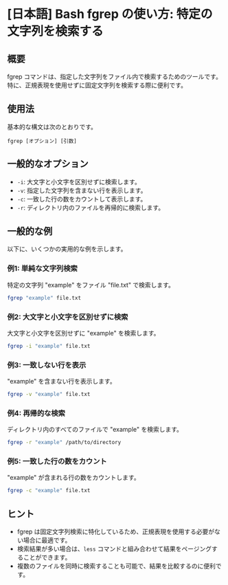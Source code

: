 # [日本語] Bash fgrep の使い方: 特定の文字列を検索する

## 概要
fgrep コマンドは、指定した文字列をファイル内で検索するためのツールです。特に、正規表現を使用せずに固定文字列を検索する際に便利です。

## 使用法
基本的な構文は次のとおりです。

```
fgrep [オプション] [引数]
```

## 一般的なオプション
- `-i`: 大文字と小文字を区別せずに検索します。
- `-v`: 指定した文字列を含まない行を表示します。
- `-c`: 一致した行の数をカウントして表示します。
- `-r`: ディレクトリ内のファイルを再帰的に検索します。

## 一般的な例
以下に、いくつかの実用的な例を示します。

### 例1: 単純な文字列検索
特定の文字列 "example" をファイル "file.txt" で検索します。
```bash
fgrep "example" file.txt
```

### 例2: 大文字と小文字を区別せずに検索
大文字と小文字を区別せずに "example" を検索します。
```bash
fgrep -i "example" file.txt
```

### 例3: 一致しない行を表示
"example" を含まない行を表示します。
```bash
fgrep -v "example" file.txt
```

### 例4: 再帰的な検索
ディレクトリ内のすべてのファイルで "example" を検索します。
```bash
fgrep -r "example" /path/to/directory
```

### 例5: 一致した行の数をカウント
"example" が含まれる行の数をカウントします。
```bash
fgrep -c "example" file.txt
```

## ヒント
- fgrep は固定文字列検索に特化しているため、正規表現を使用する必要がない場合に最適です。
- 検索結果が多い場合は、`less` コマンドと組み合わせて結果をページングすることができます。
- 複数のファイルを同時に検索することも可能で、結果を比較するのに便利です。